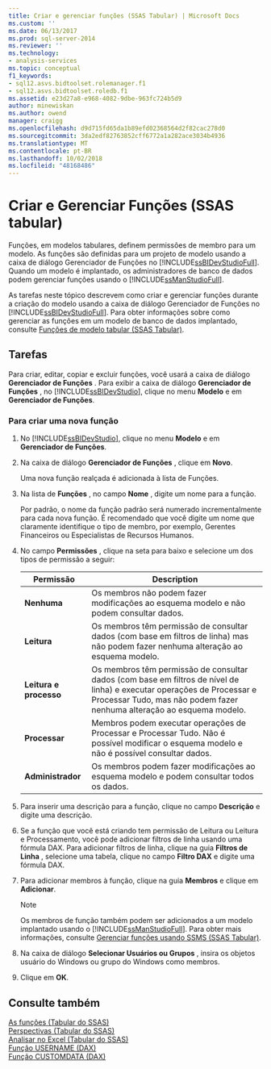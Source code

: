```yaml
---
title: Criar e gerenciar funções (SSAS Tabular) | Microsoft Docs
ms.custom: ''
ms.date: 06/13/2017
ms.prod: sql-server-2014
ms.reviewer: ''
ms.technology:
- analysis-services
ms.topic: conceptual
f1_keywords:
- sql12.asvs.bidtoolset.rolemanager.f1
- sql12.asvs.bidtoolset.roledb.f1
ms.assetid: e23d27a8-e968-4082-9dbe-963fc724b5d9
author: minewiskan
ms.author: owend
manager: craigg
ms.openlocfilehash: d9d715fd65da1b89efd02368564d2f82cac278d0
ms.sourcegitcommit: 3da2edf82763852cff6772a1a282ace3034b4936
ms.translationtype: MT
ms.contentlocale: pt-BR
ms.lasthandoff: 10/02/2018
ms.locfileid: "48168486"
---
```

# <a name="create-and-manage-roles-ssas-tabular"></a>Criar e Gerenciar Funções (SSAS tabular)
  Funções, em modelos tabulares, definem permissões de membro para um modelo. As funções são definidas para um projeto de modelo usando a caixa de diálogo Gerenciador de Funções no [!INCLUDE[ssBIDevStudioFull](../../includes/ssbidevstudiofull-md.md)]. Quando um modelo é implantado, os administradores de banco de dados podem gerenciar funções usando o [!INCLUDE[ssManStudioFull](../../includes/ssmanstudiofull-md.md)].  
  
 As tarefas neste tópico descrevem como criar e gerenciar funções durante a criação do modelo usando a caixa de diálogo Gerenciador de Funções no [!INCLUDE[ssBIDevStudioFull](../../includes/ssbidevstudiofull-md.md)]. Para obter informações sobre como gerenciar as funções em um modelo de banco de dados implantado, consulte [Funções de modelo tabular &#40;SSAS Tabular&#41;](roles-ssas-tabular.md).  
  
## <a name="tasks"></a>Tarefas  
 Para criar, editar, copiar e excluir funções, você usará a caixa de diálogo **Gerenciador de Funções** . Para exibir a caixa de diálogo **Gerenciador de Funções** , no [!INCLUDE[ssBIDevStudio](../../includes/ssbidevstudio-md.md)], clique no menu **Modelo** e em **Gerenciador de Funções**.  
  
###  <a name="bkmk_new_role"></a> Para criar uma nova função  
  
1.  No [!INCLUDE[ssBIDevStudio](../../includes/ssbidevstudio-md.md)], clique no menu **Modelo** e em **Gerenciador de Funções**.  
  
2.  Na caixa de diálogo **Gerenciador de Funções** , clique em **Novo**.  
  
     Uma nova função realçada é adicionada à lista de Funções.  
  
3.  Na lista de **Funções** , no campo **Nome** , digite um nome para a função.  
  
     Por padrão, o nome da função padrão será numerado incrementalmente para cada nova função. É recomendado que você digite um nome que claramente identifique o tipo de membro, por exemplo, Gerentes Financeiros ou Especialistas de Recursos Humanos.  
  
4.  No campo **Permissões** , clique na seta para baixo e selecione um dos tipos de permissão a seguir:  
  
    |Permissão|Description|  
    |----------------|-----------------|  
    |**Nenhuma**|Os membros não podem fazer modificações ao esquema modelo e não podem consultar dados.|  
    |**Leitura**|Os membros têm permissão de consultar dados (com base em filtros de linha) mas não podem fazer nenhuma alteração ao esquema modelo.|  
    |**Leitura e processo**|Os membros têm permissão de consultar dados (com base em filtros de nível de linha) e executar operações de Processar e Processar Tudo, mas não podem fazer nenhuma alteração ao esquema modelo.|  
    |**Processar**|Membros podem executar operações de Processar e Processar Tudo. Não é possível modificar o esquema modelo e não é possível consultar dados.|  
    |**Administrador**|Os membros podem fazer modificações ao esquema modelo e podem consultar todos os dados.|  
  
5.  Para inserir uma descrição para a função, clique no campo **Descrição** e digite uma descrição.  
  
6.  Se a função que você está criando tem permissão de Leitura ou Leitura e Processamento, você pode adicionar filtros de linha usando uma fórmula DAX. Para adicionar filtros de linha, clique na guia **Filtros de Linha** , selecione uma tabela, clique no campo **Filtro DAX** e digite uma fórmula DAX.  
  
7.  Para adicionar membros à função, clique na guia **Membros** e clique em **Adicionar**.  
  
    > [!NOTE]  
    >  Os membros de função também podem ser adicionados a um modelo implantado usando o [!INCLUDE[ssManStudioFull](../../includes/ssmanstudiofull-md.md)]. Para obter mais informações, consulte [Gerenciar funções usando SSMS &#40;SSAS Tabular&#41;](manage-roles-by-using-ssms-ssas-tabular.md).  
  
8.  Na caixa de diálogo **Selecionar Usuários ou Grupos** , insira os objetos usuário do Windows ou grupo do Windows como membros.  
  
9. Clique em **OK**.  
  
## <a name="see-also"></a>Consulte também  
 [As funções &#40;Tabular do SSAS&#41;](roles-ssas-tabular.md)   
 [Perspectivas &#40;Tabular do SSAS&#41;](perspectives-ssas-tabular.md)   
 [Analisar no Excel &#40;Tabular do SSAS&#41;](analyze-in-excel-ssas-tabular.md)   
 [Função USERNAME &#40;DAX&#41;](https://msdn.microsoft.com/library/hh230954.aspx)   
 [Função CUSTOMDATA &#40;DAX&#41;](https://msdn.microsoft.com/library/hh213140.aspx)  
  
  
